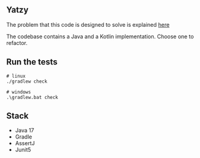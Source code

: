 ## Yatzy

The problem that this code is designed to solve is
explained [here](https://sammancoaching.org/kata_descriptions/yatzy.html)

The codebase contains a Java and a Kotlin implementation. Choose one to refactor.

## Run the tests

```shell
# linux
./gradlew check
```

```shell
# windows
.\gradlew.bat check
```

## Stack

- Java 17
- Gradle
- AssertJ
- Junit5
